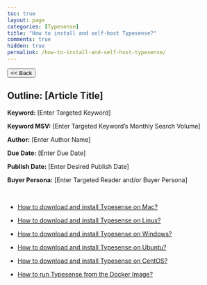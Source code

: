 ```yaml
---
toc: true
layout: page
categories: [Typesense]
title: "How to install and self-host Typesense?"
comments: true
hidden: true
permalink: /how-to-install-and-self-host-typesense/
---
```


<button class="back-button" onclick="window.history.back()"><< Back</button>

## Outline: [Article Title]

**Keyword:** [Enter Targeted Keyword]

**Keyword MSV:** [Enter Targeted Keyword’s Monthly Search Volume]

**Author:** [Enter Author Name]

**Due Date:** [Enter Due Date]

**Publish Date:** [Enter Desired Publish Date]

**Buyer Persona:** [Enter Targeted Reader and/or Buyer Persona]

<br>

<ul>
<li><p><a href="https://aviyeldevrel.github.io/Aviyel-Blogs-Review/download-and-install-typesense-Mac/">How to download and install Typesense on Mac?</a><p>
<li><p><a href="https://aviyeldevrel.github.io/Aviyel-Blogs-Review/download-and-install-typesense-linux/">How to download and install Typesense on Linux?</a><p>
<li><p><a href="https://aviyeldevrel.github.io/Aviyel-Blogs-Review/download-and-install-typesense-windows/">How to download and install Typesense on Windows?</a><p>
<li><p><a href="https://aviyeldevrel.github.io/Aviyel-Blogs-Review/download-and-install-typesense-ubuntu/">How to download and install Typesense on Ubuntu?</a><p>
<li><p><a href="https://aviyeldevrel.github.io/Aviyel-Blogs-Review/download-and-install-typesense-centos/">How to download and install Typesense on CentOS?</a><p>
<li><a href="https://aviyeldevrel.github.io/Aviyel-Blogs-Review/how-to-run-typesense-docker-image/">How to run Typesense from the Docker Image?</a></p>
